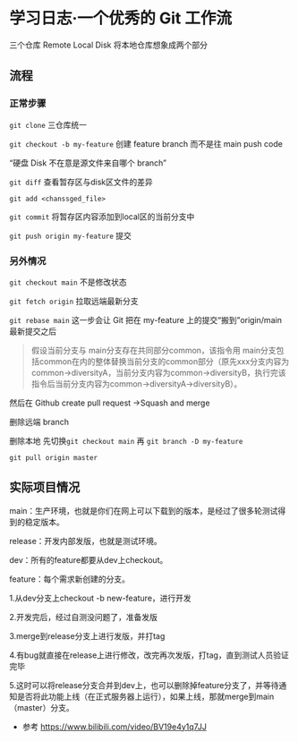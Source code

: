 # 学习日志·一个优秀的 Git 工作流

三个仓库 Remote  Local Disk 将本地仓库想象成两个部分

## 流程

### 正常步骤

`git clone` 三仓库统一

`git checkout -b my-feature` 创建 feature branch 而不是往 main push code

“硬盘 Disk 不在意是源文件来自哪个 branch”

`git diff` 查看暂存区与disk区文件的差异

`git add <chanssged_file>`  

`git commit` 将暂存区内容添加到local区的当前分支中

`git push origin my-feature` 提交

### 另外情况

`git checkout main` 不是修改状态

`git fetch origin` 拉取远端最新分支

`git rebase main` 这一步会让 Git 把在 my-feature 上的提交“搬到”origin/main 最新提交之后

> 假设当前分支与 main分支存在共同部分common，该指令用 main分支包括common在内的整体替换当前分支的common部分（原先xxx分支内容为common->diversityA，当前分支内容为common->diversityB，执行完该指令后当前分支内容为common->diversityA->diversityB）。

然后在 Github create pull request ->Squash and merge

删除远端 branch 

删除本地 先切换`git checkout main` 再 `git branch -D my-feature`

`git pull origin master`

## 实际项目情况

main：生产环境，也就是你们在网上可以下载到的版本，是经过了很多轮测试得到的稳定版本。 

release：开发内部发版，也就是测试环境。 

dev：所有的feature都要从dev上checkout。 

feature：每个需求新创建的分支。 

1.从dev分支上checkout -b new-feature，进行开发 

2.开发完后，经过自测没问题了，准备发版 

3.merge到release分支上进行发版，并打tag 

4.有bug就直接在release上进行修改，改完再次发版，打tag，直到测试人员验证完毕 

5.这时可以将release分支合并到dev上，也可以删除掉feature分支了，并等待通知是否将此功能上线（在正式服务器上运行），如果上线，那就merge到main（master）分支。

* 参考 https://www.bilibili.com/video/BV19e4y1q7JJ